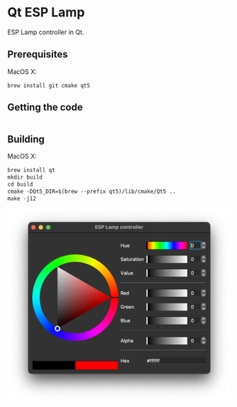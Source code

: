 # Qt ESP Lamp

ESP Lamp controller in Qt.

## Prerequisites

MacOS X:

```
brew install git cmake qt5
```

## Getting the code

```

```

## Building

MacOS X:

```
brew install qt
mkdir build
cd build
cmake -DQt5_DIR=$(brew --prefix qt5)/lib/cmake/Qt5 ..
make -j12
```

<img width="600px" src="/first.jpg"/>
